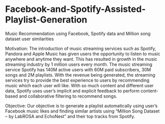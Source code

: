 # Facebook-and-Spotify-Assisted-Playlist-Generation
Music Recommendation using Facebook, Spotify data and Million song dataset user similarities


Motivation:
The introduction of music streaming services such as Spotify, Pandora and Apple Music has
given users the opportunity to listen to music anywhere and anytime they want. This has
resulted in growth in the music streaming industry by 1 million users every month. The music
streaming service Spotify has 140M active users with 60M paid subscribers, 30M songs and 2M
playlists. With the revenue being generated, the streaming services try to provide the best
experience to users by recommending music which each user will like. With so much content
and different user data, Spotify uses user’s implicit and explicit feedback to perform content-
based and collaborative filtering to recommend songs.


Objective:
Our objective is to generate a playlist automatically using user’s Facebook music likes and
finding similar artists using “Million Song Dataset – by LabROSA and EchoNest” and their top
tracks from Spotify.


